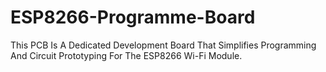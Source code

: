 # ESP8266-Programme-Board
This PCB Is A Dedicated Development Board That Simplifies Programming And Circuit Prototyping For The ESP8266 Wi-Fi Module.
